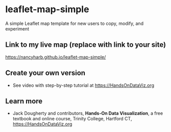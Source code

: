 # leaflet-map-simple
A simple Leaflet map template for new users to copy, modify, and experiment

## Link to my live map (replace with link to your site)

https://nancyharb.github.io/leaflet-map-simple/

## Create your own version
- See video with step-by-step tutorial at https://HandsOnDataViz.org

## Learn more
- Jack Dougherty and contributors, **Hands-On Data Visualization**, a free textbook and online course, Trinity College, Hartford CT, https://HandsOnDataViz.org
